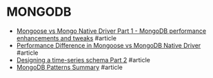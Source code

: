 # MONGODB

- [Mongoose vs Mongo Native Driver Part 1 - MongoDB performance enhancements and tweaks](https://codeandcodes.com/2014/07/31/mongodb-performance-enhancements-and-tweaks/) #article
- [Performance Difference in Mongoose vs MongoDB Native Driver](https://medium.com/@bugwheels94/performance-difference-in-mongoose-vs-mongodb-60be831c69ad) #article
- [Designing a time-series schema Part 2](https://www.mongodb.com/blog/post/time-series-data-and-mongodb-part-2-schema-design-best-practices) #article
- [MongoDB Patterns Summary](https://www.mongodb.com/blog/post/building-with-patterns-a-summary) #article
